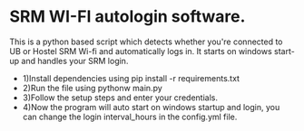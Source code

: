 # SRM WI-FI autologin software.

This is a python based script which detects whether you're connected to UB or Hostel SRM Wi-fi and automatically logs in.
It starts on windows start-up and handles your SRM login.

- 1)Install dependencies using pip install -r requirements.txt
- 2)Run the file using pythonw main.py
- 3)Follow the setup steps and enter your credentials.
- 4)Now the program will auto start on windows startup and login, you can change the login interval_hours in the config.yml file.